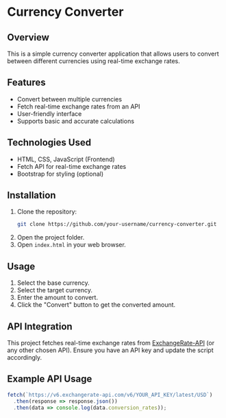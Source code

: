 # Currency Converter

## Overview

This is a simple currency converter application that allows users to convert between different currencies using real-time exchange rates.

## Features

- Convert between multiple currencies
- Fetch real-time exchange rates from an API
- User-friendly interface
- Supports basic and accurate calculations

## Technologies Used

- HTML, CSS, JavaScript (Frontend)
- Fetch API for real-time exchange rates
- Bootstrap for styling (optional)

## Installation

1. Clone the repository:
   ```bash
   git clone https://github.com/your-username/currency-converter.git
   ```
2. Open the project folder.
3. Open `index.html` in your web browser.

## Usage

1. Select the base currency.
2. Select the target currency.
3. Enter the amount to convert.
4. Click the "Convert" button to get the converted amount.

## API Integration

This project fetches real-time exchange rates from [ExchangeRate-API](https://www.exchangerate-api.com/) (or any other chosen API). Ensure you have an API key and update the script accordingly.

## Example API Usage

```javascript
fetch(`https://v6.exchangerate-api.com/v6/YOUR_API_KEY/latest/USD`)
  .then(response => response.json())
  .then(data => console.log(data.conversion_rates));
```
